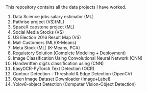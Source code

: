 This repository contains all the data projects I have worked.
1. Data Science jobs salary estimator (ML)
2. Pathrise project (VS)(ML)
3. SpaceX capstone project (ML)
4. Social Media Stocks (VS)
5. US Election 2016 Result Map (VS)
6. Mall Customers (ML)(K-Means)
7. Meta Stock (ML) (K-Means, PCA)
8. Regulatory Solution (Complete Modeling + Deployment)
9. Image Classification Using Convolutional Neural Network (CNN)
10. Handwritten digits classification using (CNN)
11. EasyOCR-PyTorch Text Detection (OCR)
12. Contour Detection - Threshold & Edge Detection (OpenCV)
13. Open Image Dataset Downloader (Image+Label)
14. Yolov8-object Detection (Computer Vision-Object Detection)